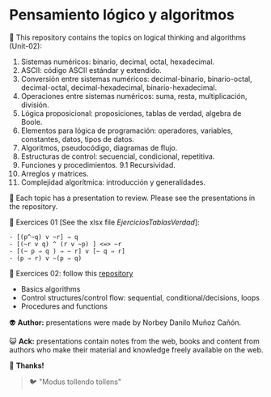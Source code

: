 # Pensamiento lógico y algoritmos

:open_file_folder: This repository contains the topics on logical thinking and algorithms (Unit-02):

1. Sistemas numéricos: binario, decimal, octal, hexadecimal.
2. ASCII: código ASCII estándar y extendido.
3. Conversión entre sistemas numéricos: decimal-binario, binario-octal, decimal-octal, decimal-hexadecimal, binario-hexadecimal.
4. Operaciones entre sistemas numéricos: suma, resta, multiplicación, división.
5. Lógica proposicional: proposiciones, tablas de verdad, algebra de Boole.
6. Elementos para lógica de programación: operadores, variables, constantes, datos, tipos de datos.
7. Algoritmos, pseudocódigo, diagramas de flujo.
8. Estructuras de control: secuencial, condicional, repetitiva.
9. Funciones y procedimientos.
9.1 Recursividad.
10. Arreglos y matrices.
11. Complejidad algorítmica: introducción y generalidades.

:paperclip: Each topic has a presentation to review. Please see the presentations in the repository.

:pencil: Exercices 01 [See the xlsx file *EjerciciosTablasVerdad*]:

~~~
- [(p^~q) v ~r] ⇒ q
- [(~r v q) ^ (r v ~p) ] <=> ~r
- [(∼ p ⇒ q ) ⇒ ∼ r] v [∼ q ⇒ r]
- (p ⇒ r) v ∼(p ⇒ q)
~~~

:pencil: Exercices 02: follow this [repository](https://github.com/norbeydanilo/algoritmos-pseint)

- Basics algorithms 
- Control structures/control flow: sequential, conditional/decisions, loops
- Procedures and functions

:alien: **Author:** presentations were made by Norbey Danilo Muñoz Cañón.

:smiley_cat: **Ack:** presentations contain notes from the web, books and content from authors who make their material and knowledge freely available on the web.

:blue_book: **Thanks!**

> :bird: "Modus tollendo tollens"
